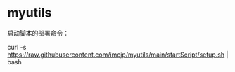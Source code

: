 # myutils
启动脚本的部署命令：

curl -s https://raw.githubusercontent.com/imcjp/myutils/main/startScript/setup.sh | bash
